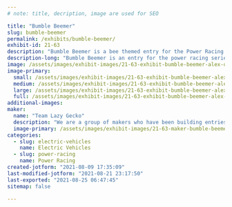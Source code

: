 ```yaml
---
# note: title, decription, image are used for SEO

title: "Bumble Beemer"
slug: bumble-beemer
permalink: /exhibits/bumble-beemer/
exhibit-id: 21-63
description: "Bumble Beemer is a bee themed entry for the Power Racing Series. "
description-long: "Bumble Beemer is an entry for the power racing series. It features a completely custom welded steel frame, is powered by a BOMA brushless motor and a single chain reduction. Its max speed is 20+ mph. "
image: /assets/images/exhibit-images/21-63-exhibit-bumble-beemer-alex-orlando-large.jpg
image-primary: 
  small: /assets/images/exhibit-images/21-63-exhibit-bumble-beemer-alex-orlando-small.jpg
  medium: /assets/images/exhibit-images/21-63-exhibit-bumble-beemer-alex-orlando-medium.jpg
  large: /assets/images/exhibit-images/21-63-exhibit-bumble-beemer-alex-orlando-large.jpg
  full: /assets/images/exhibit-images/21-63-exhibit-bumble-beemer-alex-orlando-full.jpg
additional-images: 
maker: 
  name: "Team Lazy Gecko"
  description: "We are a group of makers who have been building entries for the Power Racing Series for a few years."
  image-primary: /assets/images/exhibit-images/21-63-maker-bumble-beemer-13235260-862353837242804-4324434888201807519-o-medium.jpg
categories: 
  - slug: electric-vehicles
    name: Electric Vehicles
  - slug: power-racing
    name: Power Racing
created-jotform: "2021-08-09 17:35:09"
last-modified-jotform: "2021-08-21 23:17:50"
last-exported: "2021-08-25 06:47:45"
sitemap: false

---
```

